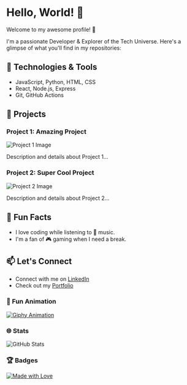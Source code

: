 # Hello, World! 👋

Welcome to my awesome profile! 🌟

I'm a passionate Developer & Explorer of the Tech Universe. Here's a glimpse of what you'll find in my repositories:

## 🔧 Technologies & Tools
- JavaScript, Python, HTML, CSS
- React, Node.js, Express
- Git, GitHub Actions

## 🚀 Projects
### Project 1: Amazing Project
![Project 1 Image](project1_image_link_here)

Description and details about Project 1...

### Project 2: Super Cool Project
![Project 2 Image](project2_image_link_here)

Description and details about Project 2...

## 🎨 Fun Facts
- I love coding while listening to 🎵 music.
- I'm a fan of 🎮 gaming when I need a break.

## 📫 Let's Connect
- Connect with me on [LinkedIn](https://www.linkedin.com/in/your-profile)
- Check out my [Portfolio](https://your-portfolio-link)

### 🌟 Fun Animation

[![Giphy Animation](https://media.giphy.com/media/JWuBH9rCO2uZuHBFpm/giphy.gif)](https://github.com/your-username)

### 🌐 Stats

![GitHub Stats](https://github-readme-stats.vercel.app/api?username=your-username&show_icons=true)

### 🏆 Badges

[![Made with Love](https://forthebadge.com/images/badges/built-with-love.svg)](https://github.com/your-username)

